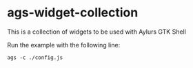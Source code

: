 # ags-widget-collection

This is a collection of widgets to be used with Aylurs GTK Shell

Run the example with the following line:

    ags -c ./config.js
